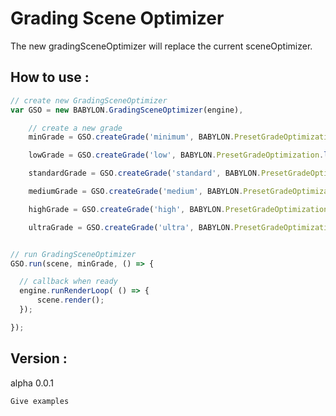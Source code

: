 # Grading Scene Optimizer

The new gradingSceneOptimizer will replace the current sceneOptimizer.

## How to use :

```javascript
// create new GradingSceneOptimizer
var GSO = new BABYLON.GradingSceneOptimizer(engine),

    // create a new grade
    minGrade = GSO.createGrade('minimum', BABYLON.PresetGradeOptimization.minimum()),

    lowGrade = GSO.createGrade('low', BABYLON.PresetGradeOptimization.low()),

    standardGrade = GSO.createGrade('standard', BABYLON.PresetGradeOptimization.standard()),

    mediumGrade = GSO.createGrade('medium', BABYLON.PresetGradeOptimization.medium()),

    highGrade = GSO.createGrade('high', BABYLON.PresetGradeOptimization.high()),

    ultraGrade = GSO.createGrade('ultra', BABYLON.PresetGradeOptimization.ultra());


// run GradingSceneOptimizer
GSO.run(scene, minGrade, () => {

  // callback when ready
  engine.runRenderLoop( () => {
      scene.render();
  });

});
```

## Version :

alpha 0.0.1

```
Give examples
```
